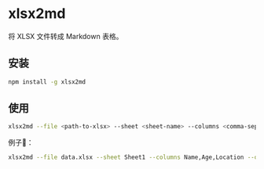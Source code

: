 # xlsx2md

将 XLSX 文件转成 Markdown 表格。

## 安装

```bash
npm install -g xlsx2md
```
## 使用
```bash
xlsx2md --file <path-to-xlsx> --sheet <sheet-name> --columns <comma-separated-columns> [--output <output-file>]
```
例子🌰：
```bash
xlsx2md --file data.xlsx --sheet Sheet1 --columns Name,Age,Location --output table.md
```
